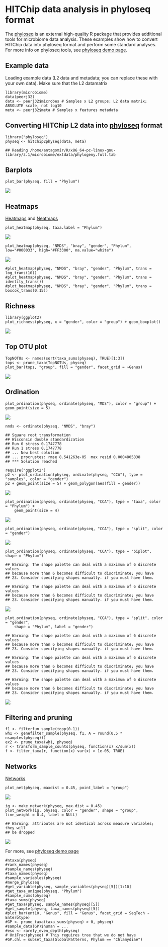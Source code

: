 HITChip data analysis in phyloseq format
========================================

The [phyloseq](https://github.com/joey711/phyloseq) is an external
high-quality R package that provides additional tools for microbiome
data analysis. These examples show how to convert HITChip data into
phyloseq format and perform some standard analyses. For more info on
phyloseq tools, see [phyloseq demo
page](http://joey711.github.io/phyloseq-demo/).

Example data
------------

Loading example data (L2 data and metadata; you can replace these with
your own data). Make sure that the L2 datamatrix

    library(microbiome)
    data(peerj32)
    data <- peerj32$microbes # Samples x L2 groups; L2 data matrix; ABSOLUTE scale, not log10
    meta <- peerj32$meta # Samples x features metadata

Converting HITChip L2 data into [phyloseq](https://github.com/joey711/phyloseq) format
--------------------------------------------------------------------------------------

    library("phyloseq")
    physeq <- hitchip2physeq(data, meta)

    ## Reading /home/antagomir/R/x86_64-pc-linux-gnu-library/3.1/microbiome/extdata/phylogeny.full.tab

Barplots
--------

    plot_bar(physeq, fill = "Phylum")

![](Phyloseq_files/figure-markdown_strict/taxbar-1.png)

Heatmaps
--------

[Heatmaps](http://joey711.github.io/phyloseq/plot_heatmap-examples) and
[Neatmaps](http://www.biomedcentral.com/1471-2105/11/45)

    plot_heatmap(physeq, taxa.label = "Phylum")

![](Phyloseq_files/figure-markdown_strict/heatmap-1.png)

    plot_heatmap(physeq, "NMDS", "bray", "gender", "Phylum", low="#000033", high="#FF3300", na.value="white")

![](Phyloseq_files/figure-markdown_strict/heatmap-2.png)

    #plot_heatmap(physeq, "NMDS", "bray", "gender", "Phylum", trans = log_trans(10))
    #plot_heatmap(physeq, "NMDS", "bray", "gender", "Phylum", trans = identity_trans())
    #plot_heatmap(physeq, "NMDS", "bray", "gender", "Phylum", trans = boxcox_trans(0.15))

Richness
--------

    library(ggplot2)
    plot_richness(physeq, x = "gender", color = "group") + geom_boxplot()

![](Phyloseq_files/figure-markdown_strict/richness-1.png)

Top OTU plot
------------

    TopNOTUs <- names(sort(taxa_sums(physeq), TRUE)[1:3])
    tops <- prune_taxa(TopNOTUs, physeq)
    plot_bar(tops, "group", fill = "gender", facet_grid = ~Genus)

![](Phyloseq_files/figure-markdown_strict/topotu-1.png)

Ordination
----------

    plot_ordination(physeq, ordinate(physeq, "MDS"), color = "group") + geom_point(size = 5)

![](Phyloseq_files/figure-markdown_strict/ordinate-1.png)

    nmds <- ordinate(physeq, "NMDS", "bray")

    ## Square root transformation
    ## Wisconsin double standardization
    ## Run 0 stress 0.1747778 
    ## Run 1 stress 0.1747778 
    ## ... New best solution
    ## ... procrustes: rmse 8.541263e-05  max resid 0.0004805838 
    ## *** Solution reached

    require("ggplot2")
    p2 <- plot_ordination(physeq, ordinate(physeq, "CCA"), type = "samples", color = "gender")
    p2 + geom_point(size = 5) + geom_polygon(aes(fill = gender))

![](Phyloseq_files/figure-markdown_strict/ordinate-2.png)

    plot_ordination(physeq, ordinate(physeq, "CCA"), type = "taxa", color = "Phylum") + 
        geom_point(size = 4)

![](Phyloseq_files/figure-markdown_strict/ordinate-3.png)

    plot_ordination(physeq, ordinate(physeq, "CCA"), type = "split", color = "gender")

![](Phyloseq_files/figure-markdown_strict/ordinate-4.png)

    plot_ordination(physeq, ordinate(physeq, "CCA"), type = "biplot", shape = "Phylum")

    ## Warning: The shape palette can deal with a maximum of 6 discrete values
    ## because more than 6 becomes difficult to discriminate; you have
    ## 23. Consider specifying shapes manually. if you must have them.

    ## Warning: The shape palette can deal with a maximum of 6 discrete values
    ## because more than 6 becomes difficult to discriminate; you have
    ## 23. Consider specifying shapes manually. if you must have them.

![](Phyloseq_files/figure-markdown_strict/ordinate-5.png)

    plot_ordination(physeq, ordinate(physeq, "CCA"), type = "split", color = "gender", 
        shape = "Phylum", label = "gender")

    ## Warning: The shape palette can deal with a maximum of 6 discrete values
    ## because more than 6 becomes difficult to discriminate; you have
    ## 23. Consider specifying shapes manually. if you must have them.

    ## Warning: The shape palette can deal with a maximum of 6 discrete values
    ## because more than 6 becomes difficult to discriminate; you have
    ## 23. Consider specifying shapes manually. if you must have them.

    ## Warning: The shape palette can deal with a maximum of 6 discrete values
    ## because more than 6 becomes difficult to discriminate; you have
    ## 23. Consider specifying shapes manually. if you must have them.

![](Phyloseq_files/figure-markdown_strict/ordinate-6.png)

Filtering and pruning
---------------------

    f1 <- filterfun_sample(topp(0.1))
    wh1 <- genefilter_sample(physeq, f1, A = round(0.5 * nsamples(physeq)))
    ex2 <- prune_taxa(wh1, physeq)
    r <- transform_sample_counts(physeq, function(x) x/sum(x))
    f <- filter_taxa(r, function(x) var(x) > 1e-05, TRUE)

Networks
--------

[Networks](http://joey711.github.io/phyloseq/plot_network-examples)

    plot_net(physeq, maxdist = 0.45, point_label = "group")

![](Phyloseq_files/figure-markdown_strict/networks-1.png)

    ig <- make_network(physeq, max.dist = 0.45)
    plot_network(ig, physeq, color = "gender", shape = "group", line_weight = 0.4, label = NULL)

    ## Warning: attributes are not identical across measure variables; they will
    ## be dropped

![](Phyloseq_files/figure-markdown_strict/networks-2.png)

For more, see [phyloseq demo
page](http://joey711.github.io/phyloseq-demo/phyloseq-demo.html)

    #ntaxa(physeq)
    #rank_names(physeq)
    #sample_names(physeq)
    #taxa_names(physeq)
    #sample_variables(physeq)
    #merge_phyloseq
    #get_variable(physeq, sample_variables(physeq)[5])[1:10]
    #get_taxa_unique(physeq, "Phylum")
    #sample_sums(physeq)
    #taxa_sums(physeq)
    #get_taxa(physeq, sample_names(physeq)[5])
    #get_sample(physeq, taxa_names(physeq)[5])
    #plot_bar(ent10, "Genus", fill = "Genus", facet_grid = SeqTech ~ Enterotype)
    #GP <- prune_taxa(taxa_sums(physeq) > 0, physeq)
    #sample_data(GP)$human = ...
    #eso <- rarefy_even_depth(physeq)
    # UniFrac(physeq) # This requires tree that we do not have
    #GP.chl = subset_taxa(GlobalPatterns, Phylum == "Chlamydiae")
